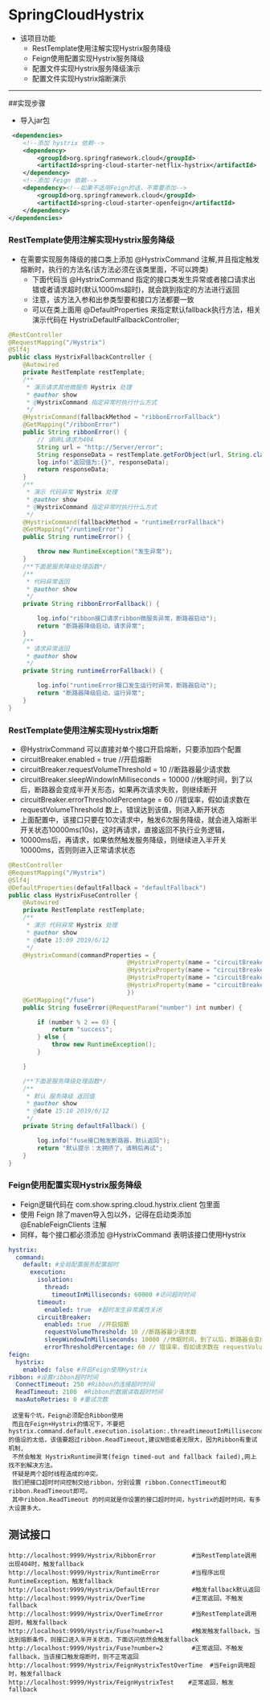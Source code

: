 # SpringCloudHystrix
- 该项目功能
  - RestTemplate使用注解实现Hystrix服务降级
  - Feign使用配置实现Hystrix服务降级
  - 配置文件实现Hystrix服务降级演示
  - 配置文件实现Hystrix熔断演示

---
##实现步骤
 - 导入jar包
```xml
 <dependencies>
    <!--添加 hystrix 依赖-->
    <dependency>
        <groupId>org.springframework.cloud</groupId>
        <artifactId>spring-cloud-starter-netflix-hystrix</artifactId>
    </dependency>
    <!--添加 Feign 依赖-->
    <dependency><!--如果不适用Feign的话，不需要添加-->
        <groupId>org.springframework.cloud</groupId>
        <artifactId>spring-cloud-starter-openfeign</artifactId>
    </dependency> 
</dependencies>
```

### RestTemplate使用注解实现Hystrix服务降级
 - 在需要实现服务降级的接口类上添加 @HystrixCommand 注解,并且指定触发熔断时，执行的方法名(该方法必须在该类里面，不可以跨类)
     - 下面代码当 @HystrixCommand 指定的接口类发生异常或者接口请求出错或者请求超时(默认1000ms超时)，就会跳到指定的方法进行返回
     - 注意，该方法入参和出参类型要和接口方法都要一致
     - 可以在类上面用 @DefaultProperties 来指定默认fallback执行方法，相关演示代码在 HystrixDefaultFallbackController;
```java
@RestController
@RequestMapping("/Hystrix")
@Slf4j
public class HystrixFallbackController {
    @Autowired
    private RestTemplate restTemplate;
    /**
     * 演示请求其他微服务 Hystrix 处理
     * @author show
     * @HystrixCommand 指定异常时执行什么方式
     */
    @HystrixCommand(fallbackMethod = "ribbonErrorFallback")
    @GetMapping("/ribbonError")
    public String ribbonError() {
        // 该URL请求为404
        String url = "http://Server/error";
        String responseData = restTemplate.getForObject(url, String.class);
        log.info("返回值为:{}", responseData);
        return responseData;
    }
    /**
     * 演示 代码异常 Hystrix 处理
     * @author show
     * @HystrixCommand 指定异常时执行什么方式
     */
    @HystrixCommand(fallbackMethod = "runtimeErrorFallback")
    @GetMapping("/runtimeError")
    public String runtimeError() {

        throw new RuntimeException("发生异常");
    }
    /**下面是服务降级处理函数*/
    /**
     * 代码异常返回
     * @author show
     */
    private String ribbonErrorFallback() {

        log.info("ribbon接口请求ribbon微服务异常，断路器启动");
        return "断路器降级启动，请求异常";
    }
    /**
     * 请求异常返回
     * @author show
     */
    private String runtimeErrorFallback() {

        log.info("runtimeError接口发生运行时异常，断路器启动");
        return "断路器降级启动，运行异常";
    }
}
```

### RestTemplate使用注解实现Hystrix熔断
-  @HystrixCommand 可以直接对单个接口开启熔断，只要添加四个配置
  - circuitBreaker.enabled = true //开启熔断
  - circuitBreaker.requestVolumeThreshold = 10  //断路器最少请求数
  - circuitBreaker.sleepWindowInMilliseconds = 10000 //休眠时间，到了以后，断路器会变成半开关形态，如果再次请求失败，则继续断开
  - circuitBreaker.errorThresholdPercentage = 60 //错误率，假如请求数在 requestVolumeThreshold 数上，错误达到该值，则进入断开状态
- 上面配置中，该接口只要在10次请求中，触发6次服务降级，就会进入熔断半开关状态10000ms(10s)，这时再请求，直接返回不执行业务逻辑，
- 10000ms后，再请求，如果依然触发服务降级，则继续进入半开关10000ms，否则则进入正常请求状态
```java
@RestController
@RequestMapping("/Hystrix")
@Slf4j
@DefaultProperties(defaultFallback = "defaultFallback")
public class HystrixFuseController {
    @Autowired
    private RestTemplate restTemplate;
    /**
     * 演示 代码异常 Hystrix 处理
     * @author show
     * @date 15:09 2019/6/12
     */
    @HystrixCommand(commandProperties = {
                                 @HystrixProperty(name = "circuitBreaker.enabled", value = "true"), //开启熔断
                                 @HystrixProperty(name = "circuitBreaker.requestVolumeThreshold", value = "10"), //断路器最少请求数
                                 @HystrixProperty(name = "circuitBreaker.sleepWindowInMilliseconds", value = "10000"),//休眠时间，到了以后，断路器会变成半开关形态，如果再次请求失败，则继续断开
                                 @HystrixProperty(name = "circuitBreaker.errorThresholdPercentage", value = "60") // 错误率，假如请求数在 requestVolumeThreshold 数上，错误达到该值，则进入断开状态
                                 })
    @GetMapping("/fuse")
    public String fuseError(@RequestParam("number") int number) {

        if (number % 2 == 0) {
            return "success";
        } else {
            throw new RuntimeException();
        }

    }

    /**下面是服务降级处理函数*/
    /**
     * 默认 服务降级 返回值
     * @author show
     * @date 15:10 2019/6/12
     */
    private String defaultFallback() {

        log.info("fuse接口触发断路器，默认返回");
        return "默认提示：太拥挤了，请稍后再试";
    }
}
```

### Feign使用配置实现Hystrix服务降级 
- Feign逻辑代码在 com.show.spring.cloud.hystrix.client 包里面
- 使用 Feign 除了maven导入包以外，记得在启动类添加 @EnableFeignClients 注解
- 同样，每个接口都必须添加  @HystrixCommand 表明该接口使用Hystrix
```yaml
hystrix:
  command:
    default: #全局配置服务配置超时
      execution:
        isolation:
          thread:
            timeoutInMilliseconds: 60000 #访问超时时间
        timeout:
          enabled: true  #超时发生异常属性关闭
        circuitBreaker:
          enabled: true  //开启熔断
          requestVolumeThreshold: 10 //断路器最少请求数
          sleepWindowInMilliseconds: 10000 //休眠时间，到了以后，断路器会变成半开关形态，如果再次请求失败，则继续断开
          errorThresholdPercentage: 60 // 错误率，假如请求数在 requestVolumeThreshold 数上，错误达到该值，则进入断开状态
feign:
  hystrix:
    enabled: false #开启Feign使用Hystrix
ribbon: #设置ribbon超时时间
  ConnectTimeout: 250 #Ribbon的连接超时时间
  ReadTimeout: 2100  #Ribbon的数据读取超时时间
  maxAutoRetries: 0 #重试次数
```
> 
     这里有个坑，Feign必须配合Ribbon使用
     而且在Feign+Hystrix的情况下，不要把 hystrix.command.default.execution.isolation:.threadtimeoutInMilliseconds的值设的太低，该值要超过ribbon.ReadTimeout,建议N倍或者无限大，因为Ribbon有重试机制,
     不然会触发 HystrixRuntime异常(feign timed-out and fallback failed),网上找不到解决方法。
     怀疑是两个超时线程造成的冲突。
     我们把接口超时时间控制交给ribbon，分别设置 ribbon.ConnectTimeout和 ribbon.ReadTimeout即可。
     其中ribbon.ReadTimeout 的时间就是你设置的接口超时时间，hystrix的超时时间，有多大设置多大。

## 测试接口
````
http://localhost:9999/Hystrix/RibbonError          #当RestTemplate调用出现404时，触发fallback
http://localhost:9999/Hystrix/RuntimeError         #当程序出现RuntimeException，触发fallback
http://localhost:9999/Hystrix/DefaultError         #触发fallback默认返回
http://localhost:9999/Hystrix/OverTime             #正常返回，不触发fallback
http://localhost:9999/Hystrix/OverTimeError        #当RestTemplate调用超时，触发fallback
http://localhost:9999/Hystrix/Fuse?number=1        #触发触发fallback，当达到熔断条件，则接口进入半开关状态，下面访问依然会触发fallback
http://localhost:9999/Hystrix/Fuse?number=2        #正常返回，不触发fallback，当该接口触发熔断时，则不正常返回
http://localhost:9999/Hystrix/FeignHystrixTestOverTime  #当Feign调用超时，触发fallback
http://localhost:9999/Hystrix/FeignHystrixTest    #正常返回，触发fallback
````
